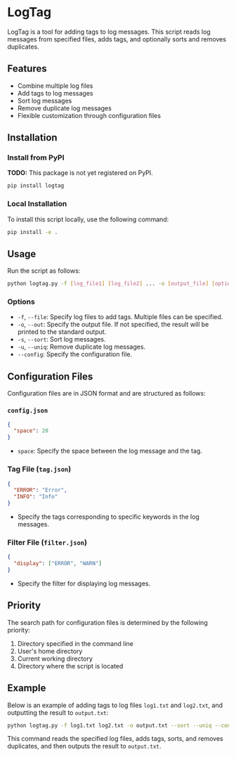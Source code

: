 # LogTag

LogTag is a tool for adding tags to log messages. This script reads log messages from specified files, adds tags, and optionally sorts and removes duplicates.

## Features

- Combine multiple log files
- Add tags to log messages
- Sort log messages
- Remove duplicate log messages
- Flexible customization through configuration files

## Installation

### Install from PyPI

**TODO:** This package is not yet registered on PyPI.

```sh
pip install logtag
```

### Local Installation

To install this script locally, use the following command:

```sh
pip install -e .
```

## Usage

Run the script as follows:

```sh
python logtag.py -f [log_file1] [log_file2] ... -o [output_file] [options]
```

### Options

- `-f`, `--file`: Specify log files to add tags. Multiple files can be specified.
- `-o`, `--out`: Specify the output file. If not specified, the result will be printed to the standard output.
- `-s`, `--sort`: Sort log messages.
- `-u`, `--uniq`: Remove duplicate log messages.
- `--config`: Specify the configuration file.

## Configuration Files

Configuration files are in JSON format and are structured as follows:

### `config.json`

```json
{
  "space": 20
}
```

- `space`: Specify the space between the log message and the tag.

### Tag File (`tag.json`)

```json
{
  "ERROR": "Error",
  "INFO": "Info"
}
```

- Specify the tags corresponding to specific keywords in the log messages.

### Filter File (`filter.json`)

```json
{
  "display": ["ERROR", "WARN"]
}
```

- Specify the filter for displaying log messages.

## Priority

The search path for configuration files is determined by the following priority:

1. Directory specified in the command line
2. User's home directory
3. Current working directory
4. Directory where the script is located

## Example

Below is an example of adding tags to log files `log1.txt` and `log2.txt`, and outputting the result to `output.txt`:

```sh
python logtag.py -f log1.txt log2.txt -o output.txt --sort --uniq --config ./config
```

This command reads the specified log files, adds tags, sorts, and removes duplicates, and then outputs the result to `output.txt`.

